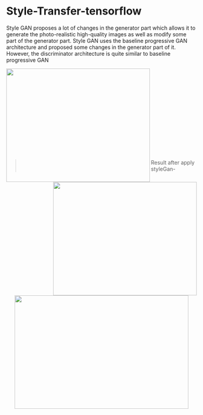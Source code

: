 # Style-Transfer-tensorflow
Style GAN proposes a lot of changes in the generator part which allows it to generate the photo-realistic high-quality images as well as modify some part of the generator part.
Style GAN uses the baseline progressive GAN architecture and proposed some changes in the generator part of it. However, the discriminator architecture is quite similar to baseline progressive GAN

<a href="url"><img src="https://github.com/Vimal9900/Style-Transfer-tensorflow/blob/main/Images/GoldenGate.jpg" align="left" height="300" width="380" ></a> 
<a href="url"><img src="https://github.com/Vimal9900/Style-Transfer-tensorflow/blob/main/Images/starry_night.jpg" align="right" height="300" width="380" ></a>
<br/><br/>

<br/><br/>

<br/><br/>

<br/><br/>

<br/><br/>
 >Result after apply styleGan-
 
<p align="center">
  <img width="460" height="300" src="https://github.com/Vimal9900/Style-Transfer-tensorflow/blob/main/Results/golden_gate_starry.jpg">
</p>
